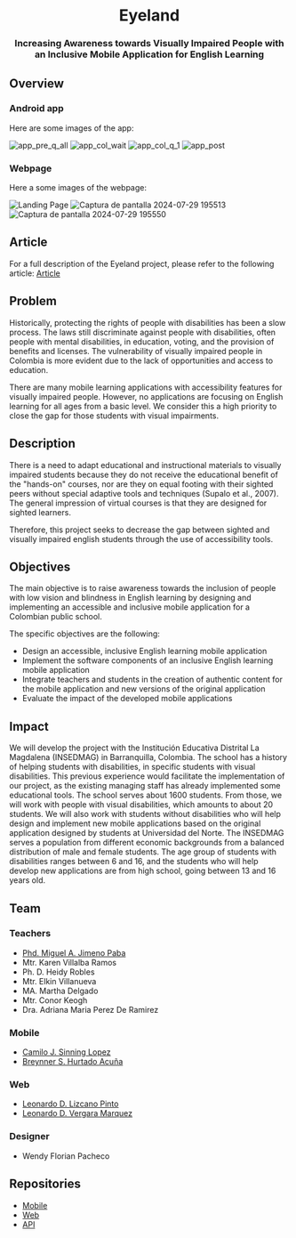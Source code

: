 <h1 align="center"> Eyeland </h1>
<h3 align="center"> Increasing Awareness towards Visually Impaired People with an Inclusive Mobile Application for English Learning</h3>

## Overview
### Android app

Here are some images of the app:

![app_pre_q_all](https://github.com/user-attachments/assets/4f410f8a-875c-4b1e-9020-b885f6c11bdc)
![app_col_wait](https://github.com/user-attachments/assets/0f4be651-25b1-47c1-bf30-7e001976a9dd)
![app_col_q_1](https://github.com/user-attachments/assets/07a46b16-2943-417e-bf18-741754b02ccf)
![app_post](https://github.com/user-attachments/assets/1b83a945-74e9-4662-a923-fe853420ab5f)

### Webpage

Here a some images of the webpage:

![Landing Page](https://github.com/user-attachments/assets/30e8dafc-2ab9-44fa-8621-d9a757380050)
![Captura de pantalla 2024-07-29 195513](https://github.com/user-attachments/assets/e758e4c0-49c8-4c8a-8b5b-535850411561)
![Captura de pantalla 2024-07-29 195550](https://github.com/user-attachments/assets/df673171-6d0d-4963-9985-62b1a3d20305)

## Article

For a full description of the Eyeland project, please refer to the following article: [Article](https://www.researchgate.net/publication/376229910_Software_accesible_para_personas_con_discapacidad_visual_que_apoya_el_aprendizaje_del_ingles_como_segunda_lengua)

## Problem
Historically, protecting the rights of people with disabilities has been a slow process. The laws still discriminate against people with disabilities, often people with mental disabilities, in education, voting, and the provision of benefits and licenses. The vulnerability of visually impaired people in Colombia is more evident due to the lack of opportunities and access to education. 

There are many mobile learning applications with accessibility features for visually impaired people. However, no applications are focusing on English learning for all ages from a basic level. We consider this a high priority to close the gap for those students with visual impairments.

## Description
There is a need to adapt educational and instructional materials to visually impaired students because they do not receive the educational benefit of the "hands-on" courses, nor are they on equal footing with their sighted peers without special adaptive tools and techniques (Supalo et al., 2007). The general impression of virtual courses is that they are designed for sighted learners.

Therefore, this project seeks to decrease the gap between sighted and visually impaired english students through the use of accessibility tools.

## Objectives
The main objective is to raise awareness towards the inclusion of people with low vision and blindness in English learning by designing and implementing an accessible and inclusive mobile application for a Colombian public school.

The specific objectives are the following:
 
- Design an accessible, inclusive English learning mobile application
- Implement the software components of an  inclusive English learning mobile application
- Integrate teachers and students in the creation of authentic content for the mobile application and new versions of the original application 
- Evaluate the impact of the developed mobile applications

## Impact
We will develop the project with the Institución Educativa Distrital La Magdalena (INSEDMAG) in Barranquilla, Colombia. The school has a history of helping students with disabilities, in specific students with visual disabilities. This previous experience would facilitate the implementation of our project, as the existing managing staff has already implemented some educational tools. The school serves about 1600 students. From those, we will work with people with visual disabilities, which amounts to about 20 students. We will also work with students without disabilities who will help design and implement new mobile applications based on the original application designed by students at Universidad del Norte. The INSEDMAG serves a population from different economic backgrounds from a balanced distribution of male and female students. The age group of students with disabilities ranges between 6 and 16, and the students who will help develop new applications are from high school, going between 13 and 16 years old. 

## Team
### Teachers
- [Phd. Miguel A. Jimeno Paba](https://github.com/majimeno)
- Mtr. Karen Villalba Ramos
- Ph. D. Heidy Robles
- Mtr. Elkin Villanueva
- MA. Martha Delgado
- Mtr. Conor Keogh
- Dra. Adriana Maria Perez De Ramirez

### Mobile
- [Camilo J. Sinning Lopez](https://github.com/CamiloSinningUN)
- [Breynner S. Hurtado Acuña](https://github.com/breynner1)

### Web
- [Leonardo D. Lizcano Pinto](https://github.com/LeoLizc)
- [Leonardo D. Vergara Marquez](https://github.com/leovergaramarq)

### Designer
- Wendy Florian Pacheco

## Repositories
- [Mobile](https://github.com/eyeland-project/app)
- [Web](https://github.com/eyeland-project/webpage)
- [API](https://github.com/eyeland-project/api)







